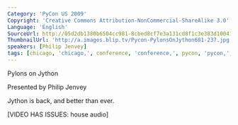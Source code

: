 ```yaml
---
Category: 'PyCon US 2009'
Copyright: 'Creative Commons Attribution-NonCommercial-ShareAlike 3.0'
Language: 'English'
SourceUrl: http://05d2db1380b6504cc981-8cbed8cf7e3a131cd8f1c3e383d10041.r93.cf2.rackcdn.com/pycon-us-2009/142_pycon-2009-pylons-on-jython-96.mp4
ThumbnailUrl: 'http://a.images.blip.tv/Pycon-PylonsOnJython681-237.jpg'
speakers: [Philip Jenvey]
tags: [chicago, 'chicago,', conference, 'conference,', pycon, 'pycon,', python, 'python,']
---
```

Pylons on Jython

  
Presented by Philip Jenvey

  
Jython is back, and better than ever.

  
[VIDEO HAS ISSUES: house audio]

